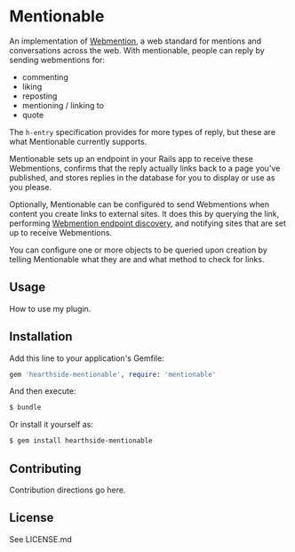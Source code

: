 # Mentionable

An implementation of [Webmention], a web standard for mentions and conversations
across the web. With mentionable, people can reply by sending webmentions for:

[Webmention]: <https://www.w3.org/TR/webmention/> "Webmention W3C Recommendation"

- commenting
- liking
- reposting
- mentioning / linking to
- quote

The `h-entry` specification provides for more types of reply, but these are what
Mentionable currently supports.

Mentionable sets up an endpoint in your Rails app to receive these Webmentions,
confirms that the reply actually links back to a page you've published, and
stores replies in the database for you to display or use as you please.

Optionally, Mentionable can be configured to send Webmentions when content you
create links to external sites. It does this by querying the link, performing
[Webmention endpoint discovery], and notifying sites that are set up to receive
Webmentions.

[Webmention endpoint discovery]: <https://www.w3.org/TR/webmention/#sender-discovers-receiver-webmention-endpoint>

You can configure one or more objects to be queried upon creation by telling
Mentionable what they are and what method to check for links.

## Usage
How to use my plugin.

## Installation
Add this line to your application's Gemfile:

```ruby
gem 'hearthside-mentionable', require: 'mentionable'
```

And then execute:
```bash
$ bundle
```

Or install it yourself as:
```bash
$ gem install hearthside-mentionable
```

## Contributing
Contribution directions go here.

## License

See LICENSE.md
